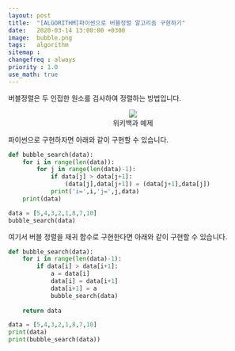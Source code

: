 ```yaml
---
layout: post
title:  "[ALGORITHM]파이썬으로 버블정렬 알고리즘 구현하기"
date:   2020-03-14 13:00:00 +0300
image:  bubble.png
tags:   algorithm
sitemap :
changefreq : always
priority : 1.0
use_math: true
---
```


버블정렬은 두 인접한 원소를 검사하여 정렬하는 방법입니다. 

<center><img src="{{ site.baseurl }}/images/bubble.png" ></center>

<center>위키백과 예제</center>


파이썬으로 구현하자면 아래와 같이 구현할 수 있습니다.


```python
def bubble_search(data):
    for i in range(len(data)):
        for j in range(len(data)-1):
            if data[j] > data[j+1]:
                (data[j],data[j+1]) = (data[j+1],data[j])
            print('i=',i,'j=',j,data) 
    print(data)

data = [5,4,3,2,1,8,7,10]
bubble_search(data)
```


여기서 버블 정렬을 재귀 함수로 구현한다면 아래와 같이 구현할 수 있습니다.

```python
def bubble_search(data):
    for i in range(len(data)-1):
        if data[i] > data[i+1]:
            a = data[i]
            data[i] = data[i+1]
            data[i+1] = a            
            bubble_search(data)
            
    return data

data = [5,4,3,2,1,8,7,10]
print(data)
print(bubble_search(data))
```




